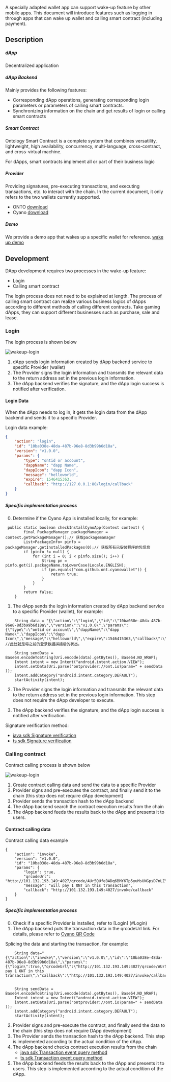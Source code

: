 


A specially adapted wallet app can support wake-up feature by other mobile apps. This document will introduce features such as logging in through apps that can wake up wallet and calling smart contract (including payment).

## Description

##### dApp
Decentralized application

##### dApp Backend
Mainly provides the following features:
- Corresponding dApp operations, generating corresponding login parameters or parameters of calling smart contracts.
- Synchronizing information on the chain and get results of login or calling smart contracts

##### Smart Contract
Ontology Smart Contract is a complete system that combines versatility, lightweight, high availability, concurrency, multi-language, cross-contract, and cross-virtual machine.

For dApps, smart contracts implement all or part of their business logic

##### Provider
Providing signatures, pre-executing transactions, and executing transactions, etc. to interact with the chain. In the current document, it only refers to the two wallets currently supported.
- ONTO [download](https://onto.app)
- Cyano [download](http://101.132.193.149/files/app-debug.apk)

##### Demo
We provide a demo app that wakes up a specific wallet for reference. [wake up demo](https://github.com/ontio-cyano/android-app-demo)

## Development

DApp development requires two processes in the wake-up feature:
- Login
- Calling smart contract

The login process does not need to be explained at length. The process of calling smart contract can realize various business logics of dApps according to different methods of calling different contracts. Take gaming dApps, they can support different businesses such as purchase, sale and lease.

### Login

The login process is shown below

![wakeup-login](https://raw.githubusercontent.com/ontio/documentation/master/dev-website-docs/assets/integration/wakeupLogin.png)

1. dApp sends login information created by dApp backend service to specific Provider (wallet)
2. The Provider signs the login information and transmits the relevant data to the return address set in the previous login information.
3. The dApp backend verifies the signature, and the dApp login success is notified after verification.

#### Login Data

When the dApp needs to log in, it gets the login data from the dApp backend and sends it to a specific Provider.

Login data example:
```json
{
	"action": "login",
	"id": "10ba038e-48da-487b-96e8-8d3b99b6d18a",
	"version": "v1.0.0",
	"params": {
		"type": "ontid or account",
		"dappName": "dapp Name",
		"dappIcon": "dapp Icon",
		"message": "helloworld",
		"expire": 1546415363,
		"callback": "http://127.0.0.1:80/login/callback"
	}
}
```

##### Specific implementation process

0. Determine if the Cyano App is installed locally, for example:
```
 public static boolean checkInstallCynoApp(Context context) {
        final PackageManager packageManager = context.getPackageManager();// 获取packagemanager
        List<PackageInfo> pinfo = packageManager.getInstalledPackages(0);// 获取所有已安装程序的包信息
        if (pinfo != null) {
            for (int i = 0; i < pinfo.size(); i++) {
                String pn = pinfo.get(i).packageName.toLowerCase(Locale.ENGLISH);
                if (pn.equals("com.github.ont.cyanowallet")) {
                    return true;
                }
            }
        }
        return false;
    }
```


1. The dApp sends the login information created by dApp backend service to a specific Provider (wallet), for example:
```
    String data = "{\"action\":\"login\",\"id\":\"10ba038e-48da-487b-96e8-8d3b99b6d18a\",\"version\":\"v1.0.0\",\"params\":{\"type\":\"ontid or account\",\"dappName\":\"dapp Name\",\"dappIcon\":\"dapp Icon\",\"message\":\"helloworld\",\"expire\":1546415363,\"callback\":\"http://127.0.0.1:80/login/callback\"}}"; //此处就是将之前的登录数据拼接后的状态。

    String sendData = Base64.encodeToString(Uri.encode(data).getBytes(), Base64.NO_WRAP);
    Intent intent = new Intent("android.intent.action.VIEW");
    intent.setData(Uri.parse("ontprovider://ont.io?param=" + sendData ));
    intent.addCategory("android.intent.category.DEFAULT");
    startActivity(intent);
```

2. The Provider signs the login information and transmits the relevant data to the return address set in the previous login information. This step does not require the dApp developer to execute.

3. The dApp backend verifies the signature, and the dApp login success is notified after verification.

Signature verification method:
* [java sdk Signature verification](https://github.com/ontio/ontology-java-sdk/blob/master/docs/en/interface.md#verify-signature)
* [ts sdk Signature verification](https://github.com/ontio/ontology-ts-sdk/blob/master/test/ecdsa.crypto.test.ts)


### Calling contract

Contract calling process is shown below

![wakeup-login](https://raw.githubusercontent.com/ontio/documentation/master/dev-website-docs/assets/integration/wakeupInvoke.png)

1. Create contract calling data and send the data to a specific Provider
2. Provider signs and pre-executes the contract, and finally send it to the chain (this step does not require dApp development)
3. Provider sends the transaction hash to the dApp backend
4. The dApp backend search the contract execution results from the chain
5. The dApp backend feeds the results back to the dApp and presents it to users.

#### Contract calling data

Contract calling data example
```
{
	"action": "invoke",
	"version": "v1.0.0",
	"id": "10ba038e-48da-487b-96e8-8d3b99b6d18a",
	"params": {
		"login": true,
		"qrcodeUrl": "http://101.132.193.149:4027/qrcode/AUr5QUfeBADq6BMY6Tp5yuMsUNGpsD7nLZ",
		"message": "will pay 1 ONT in this transaction",
		"callback": "http://101.132.193.149:4027/invoke/callback"
	}
}
```
##### Specific implementation process

0. Check if a specific Provider is installed, refer to [Login] (#Login)
1. The dApp backend puts the transaction data in the qrcodeUrl link. For details, please refer to [Cyano QR Code](https://github.com/ontio-cyano/CEPs/blob/master/CEPS/CEP1.mediawiki#Invoke_a_Smart_Contract-2)

 Splicing the data and starting the transaction, for example:

```
    String data="{\"action\":\"invoke\",\"version\":\"v1.0.0\",\"id\":\"10ba038e-48da-487b-96e8-8d3b99b6d18a\",\"params\":{\"login\":true,\"qrcodeUrl\":\"http://101.132.193.149:4027/qrcode/AUr5QUfeBADq6BMY6Tp5yuMsUNGpsD7nLZ\",\"message\":\"will pay 1 ONT in this transaction\",\"callback\":\"http://101.132.193.149:4027/invoke/callback\"}}";


    String sendData = Base64.encodeToString(Uri.encode(data).getBytes(), Base64.NO_WRAP);
    Intent intent = new Intent("android.intent.action.VIEW");
    intent.setData(Uri.parse("ontprovider://ont.io?param=" + sendData ));
    intent.addCategory("android.intent.category.DEFAULT");
    startActivity(intent);
```

2. Provider signs and pre-execute the contract, and finally send the data to the chain (this step does not require DApp development)
3. The Provider sends the transaction hash to the dApp backend. This step is implemented according to the actual condition of the dApp.
4. The dApp backend checks contract execution results from the chain
    * [java sdk Transaction event query method](https://github.com/ontio/ontology-java-sdk/blob/master/docs/en/basic.md)
    * [ts sdk Transaction event query method](https://github.com/ontio/ontology-ts-sdk/blob/master/test/websocket.test.ts)
5. The dApp backend feeds the results back to the dApp and presents it to users. This step is implemented according to the actual condition of the dApp.
